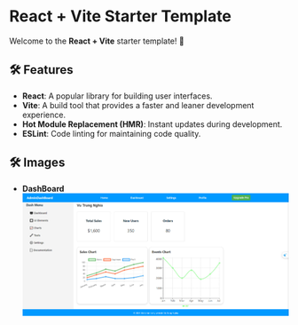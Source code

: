 # React + Vite Starter Template

Welcome to the **React + Vite** starter template! 🚀 

## 🛠️ Features

- **React**: A popular library for building user interfaces.
- **Vite**: A build tool that provides a faster and leaner development experience.
- **Hot Module Replacement (HMR)**: Instant updates during development.
- **ESLint**: Code linting for maintaining code quality.

## 🛠️ Images

- **DashBoard**
![Picture](./public/images/HomeAdmin.jpg)